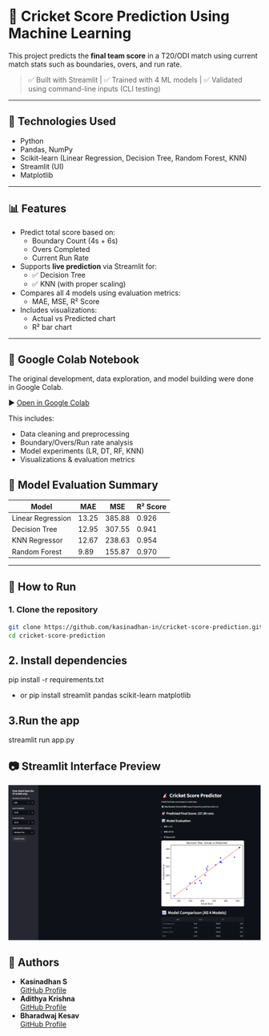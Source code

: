 # 🏏 Cricket Score Prediction Using Machine Learning

This project predicts the **final team score** in a T20/ODI match using current match stats such as boundaries, overs, and run rate.

> ✅ Built with Streamlit | ✅ Trained with 4 ML models | ✅ Validated using command-line inputs (CLI testing)

---

## 🔧 Technologies Used

- Python
- Pandas, NumPy
- Scikit-learn (Linear Regression, Decision Tree, Random Forest, KNN)
- Streamlit (UI)
- Matplotlib

---

## 📊 Features

- Predict total score based on:
  - Boundary Count (4s + 6s)
  - Overs Completed
  - Current Run Rate
- Supports **live prediction** via Streamlit for:
  - ✅ Decision Tree
  - ✅ KNN (with proper scaling)
- Compares all 4 models using evaluation metrics:
  - MAE, MSE, R² Score
- Includes visualizations:
  - Actual vs Predicted chart
  - R² bar chart

---

## 📓 Google Colab Notebook

The original development, data exploration, and model building were done in Google Colab.

▶️ [Open in Google Colab](https://colab.research.google.com/github/kasinadhan-in/cricket-score-prediction/blob/main/notebooks/cricket_score_prediction.ipynb)

This includes:
- Data cleaning and preprocessing
- Boundary/Overs/Run rate analysis
- Model experiments (LR, DT, RF, KNN)
- Visualizations & evaluation metrics



## 🧠 Model Evaluation Summary

| Model              | MAE    | MSE     | R² Score |
|-------------------|--------|---------|----------|
| Linear Regression | 13.25  | 385.88  | 0.926    |
| Decision Tree     | 12.95  | 307.55  | 0.941    |
| KNN Regressor     | 12.67  | 238.63  | 0.954    |
| Random Forest     | 9.89   | 155.87  | 0.970    |

---

## 🚀 How to Run

### 1. Clone the repository

```bash
git clone https://github.com/kasinadhan-in/cricket-score-prediction.git
cd cricket-score-prediction
```
## 2. Install dependencies
  pip install -r requirements.txt
-  or
  pip install streamlit pandas scikit-learn matplotlib

## 3.Run the app
 streamlit run app.py

## 📷 Streamlit Interface Preview
 ![Streamlit Screenshot](Screenshot.png)


## 👤 Authors
  - **Kasinadhan S**  
  [GitHub Profile](https://github.com/kasinadhan-in)
- **Adithya Krishna**  
  [GitHub Profile](https://github.com/user-name)
- **Bharadwaj Kesav**  
  [GitHub Profile](https://github.com/user-name)
